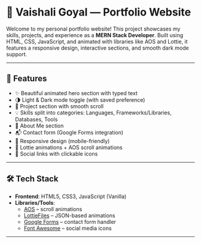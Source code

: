 # 💼 Vaishali Goyal — Portfolio Website

Welcome to my personal portfolio website! This project showcases my skills, projects, and experience as a **MERN Stack Developer**. Built using HTML, CSS, JavaScript, and animated with libraries like AOS and Lottie, it features a responsive design, interactive sections, and smooth dark mode support.

---

## 📸 Features

- ✨ Beautiful animated hero section with typed text
- 🌗 Light & Dark mode toggle (with saved preference)
- 📂 Project section with smooth scroll
- 💡 Skills split into categories: Languages, Frameworks/Libraries, Databases, Tools
- 📄 About Me section
- 📬 Contact form (Google Forms integration)
- 📱 Responsive design (mobile-friendly)
- 🎥 Lottie animations + AOS scroll animations
- 🔗 Social links with clickable icons

---

## 🛠️ Tech Stack

- **Frontend**: HTML5, CSS3, JavaScript (Vanilla)
- **Libraries/Tools**:
  - [AOS](https://michalsnik.github.io/aos/) – scroll animations
  - [LottieFiles](https://lottiefiles.com/) – JSON-based animations
  - [Google Forms](https://forms.google.com) – contact form handler
  - [Font Awesome](https://fontawesome.com/) – social media icons

---


